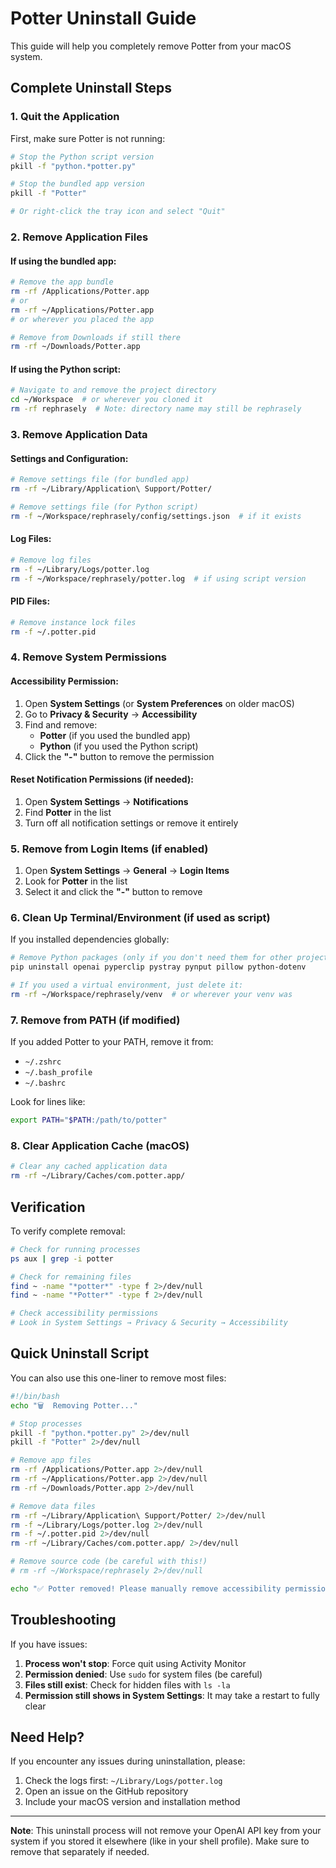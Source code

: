 # Potter Uninstall Guide

This guide will help you completely remove Potter from your macOS system.

## Complete Uninstall Steps

### 1. Quit the Application
First, make sure Potter is not running:
```bash
# Stop the Python script version
pkill -f "python.*potter.py"

# Stop the bundled app version
pkill -f "Potter"

# Or right-click the tray icon and select "Quit"
```

### 2. Remove Application Files

#### If using the bundled app:
```bash
# Remove the app bundle
rm -rf /Applications/Potter.app
# or
rm -rf ~/Applications/Potter.app
# or wherever you placed the app

# Remove from Downloads if still there
rm -rf ~/Downloads/Potter.app
```

#### If using the Python script:
```bash
# Navigate to and remove the project directory
cd ~/Workspace  # or wherever you cloned it
rm -rf rephrasely  # Note: directory name may still be rephrasely
```

### 3. Remove Application Data

#### Settings and Configuration:
```bash
# Remove settings file (for bundled app)
rm -rf ~/Library/Application\ Support/Potter/

# Remove settings file (for Python script)
rm -f ~/Workspace/rephrasely/config/settings.json  # if it exists
```

#### Log Files:
```bash
# Remove log files
rm -f ~/Library/Logs/potter.log
rm -f ~/Workspace/rephrasely/potter.log  # if using script version
```

#### PID Files:
```bash
# Remove instance lock files
rm -f ~/.potter.pid
```

### 4. Remove System Permissions

#### Accessibility Permission:
1. Open **System Settings** (or **System Preferences** on older macOS)
2. Go to **Privacy & Security** → **Accessibility**
3. Find and remove:
   - **Potter** (if you used the bundled app)
   - **Python** (if you used the Python script)
4. Click the **"-"** button to remove the permission

#### Reset Notification Permissions (if needed):
1. Open **System Settings** → **Notifications**
2. Find **Potter** in the list
3. Turn off all notification settings or remove it entirely

### 5. Remove from Login Items (if enabled)

1. Open **System Settings** → **General** → **Login Items**
2. Look for **Potter** in the list
3. Select it and click the **"-"** button to remove

### 6. Clean Up Terminal/Environment (if used as script)

If you installed dependencies globally:
```bash
# Remove Python packages (only if you don't need them for other projects)
pip uninstall openai pyperclip pystray pynput pillow python-dotenv

# If you used a virtual environment, just delete it:
rm -rf ~/Workspace/rephrasely/venv  # or wherever your venv was
```

### 7. Remove from PATH (if modified)

If you added Potter to your PATH, remove it from:
- `~/.zshrc`
- `~/.bash_profile` 
- `~/.bashrc`

Look for lines like:
```bash
export PATH="$PATH:/path/to/potter"
```

### 8. Clear Application Cache (macOS)

```bash
# Clear any cached application data
rm -rf ~/Library/Caches/com.potter.app/
```

## Verification

To verify complete removal:

```bash
# Check for running processes
ps aux | grep -i potter

# Check for remaining files
find ~ -name "*potter*" -type f 2>/dev/null
find ~ -name "*Potter*" -type f 2>/dev/null

# Check accessibility permissions
# Look in System Settings → Privacy & Security → Accessibility
```

## Quick Uninstall Script

You can also use this one-liner to remove most files:

```bash
#!/bin/bash
echo "🗑️  Removing Potter..."

# Stop processes
pkill -f "python.*potter.py" 2>/dev/null
pkill -f "Potter" 2>/dev/null

# Remove app files
rm -rf /Applications/Potter.app 2>/dev/null
rm -rf ~/Applications/Potter.app 2>/dev/null
rm -rf ~/Downloads/Potter.app 2>/dev/null

# Remove data files
rm -rf ~/Library/Application\ Support/Potter/ 2>/dev/null
rm -f ~/Library/Logs/potter.log 2>/dev/null
rm -f ~/.potter.pid 2>/dev/null
rm -rf ~/Library/Caches/com.potter.app/ 2>/dev/null

# Remove source code (be careful with this!)
# rm -rf ~/Workspace/rephrasely 2>/dev/null

echo "✅ Potter removed! Please manually remove accessibility permissions in System Settings."
```

## Troubleshooting

If you have issues:

1. **Process won't stop**: Force quit using Activity Monitor
2. **Permission denied**: Use `sudo` for system files (be careful)
3. **Files still exist**: Check for hidden files with `ls -la`
4. **Permission still shows in System Settings**: It may take a restart to fully clear

## Need Help?

If you encounter any issues during uninstallation, please:
1. Check the logs first: `~/Library/Logs/potter.log`
2. Open an issue on the GitHub repository
3. Include your macOS version and installation method

---

**Note**: This uninstall process will not remove your OpenAI API key from your system if you stored it elsewhere (like in your shell profile). Make sure to remove that separately if needed. 